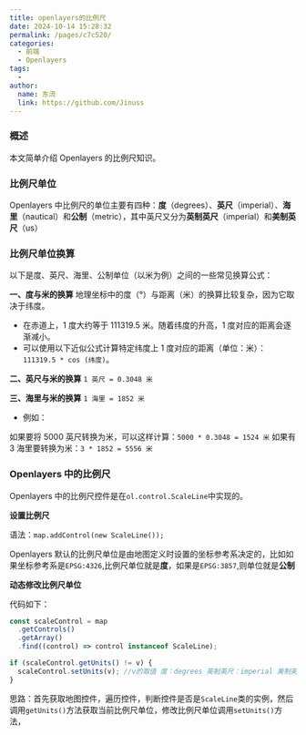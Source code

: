 ```yaml
---
title: openlayers的比例尺
date: 2024-10-14 15:28:32
permalink: /pages/c7c520/
categories:
  - 前端
  - Openlayers
tags:
  -
author:
  name: 东流
  link: https://github.com/Jinuss
---
```


### 概述

本文简单介绍 Openlayers 的比例尺知识。

### 比例尺单位

Openlayers 中比例尺的单位主要有四种：**度**（degrees）、**英尺**（imperial）、**海里**（nautical）和**公制**（metric），其中英尺又分为**英制英尺**（imperial）和**美制英尺**（us）

### 比例尺单位换算

以下是度、英尺、海里、公制单位（以米为例）之间的一些常见换算公式：

**一、度与米的换算**
地理坐标中的度（°）与距离（米）的换算比较复杂，因为它取决于纬度。

- 在赤道上，1 度大约等于 111319.5 米。随着纬度的升高，1 度对应的距离会逐渐减小。
- 可以使用以下近似公式计算特定纬度上 1 度对应的距离（单位：米）：`111319.5 * cos (纬度)`。

**二、英尺与米的换算**
`1 英尺 = 0.3048 米`

**三、海里与米的换算**
`1 海里 = 1852 米`

- 例如：

如果要将 5000 英尺转换为米，可以这样计算：`5000 * 0.3048 = 1524 米`
如果有 3 海里要转换为米：`3 * 1852 = 5556 米`

### Openlayers 中的比例尺

Openlayers 中的比例尺控件是在`ol.control.ScaleLine`中实现的。

**设置比例尺**

语法：`map.addControl(new ScaleLine());`

Openlayers 默认的比例尺单位是由地图定义时设置的坐标参考系决定的，比如如果坐标参考系是`EPSG:4326`,比例尺单位就是**度**，如果是`EPSG:3857`,则单位就是**公制**

**动态修改比例尺单位**

代码如下：

```js
const scaleControl = map
  .getControls()
  .getArray()
  .find((control) => control instanceof ScaleLine);

if (scaleControl.getUnits() != v) {
  scaleControl.setUnits(v); //v的取值 度：degrees 英制英尺：imperial 美制英尺：us 海里：nautical 公制：metric
}
```

思路：首先获取地图控件，遍历控件，判断控件是否是`ScaleLine`类的实例，然后调用`getUnits()`方法获取当前比例尺单位，修改比例尺单位调用`setUnits()`方法，
